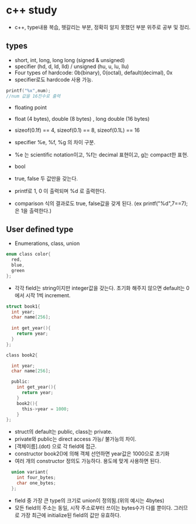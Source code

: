 # c++ study
- c++, type내용 복습, 헷갈리는 부분, 정확히 알지 못했던 부분 위주로 공부 및 정리.
## types
- short, int, long, long long (signed & unsigned)
- specifier (hd, d, ld, lld)  / unsigned (hu, u, lu, llu)
- Four types of hardcode: 0b(binary), 0(octal), default(decimal), 0x 
- specifier로도 hardcode 사용 가능.
~~~c
printf("%x",num);
//num 값을 16진수로 출력
~~~
  
- floating point
- float (4 bytes), double (8 bytes) , long double (16 bytes)
- sizeof(0.1f) == 4, sizeof(0.1) == 8, sizeof(0.1L) == 16
- specifier %e, %f, %g 의 차이 구분. 
- %e 는 scientific notation이고, %f는 decimal 표현이고, g는 compact한 표현.
  
- bool
- true, false 두 값만을 갖는다.
- printf로 1, 0 이 출력되며 %d 로 출력한다.
- comparison 식의 결과로도 true, false값을 갖게 된다. (ex printf("%d",7==7); 은 1을 출력한다.)

## User defined type
- Enumerations, class, union
~~~c
enum class color{
  red,
  blue,
  green
};
~~~
- 각각 field는 string이지만 integer값을 갖는다.  초기화 해주지 않으면 default는 0에서 시작 1씩 increment.

~~~c
struct book1{
  int year;
  char name[256];
  
  int get_year(){
    return year;
  }
};

class book2{

  int year;
  char name[256];

  public:
    int get_year(){
      return year;
    }
    book2(){
      this->year = 1000;
    }
};

~~~

- struct의 default는 public, class는 private. 
- private와 public는 direct access 가능/ 불가능의 차이.
- [객체이름].(dot) 으로 각 field에 접근.
- constructor book2()에 의해 객체 선언하면 year값은 1000으로 초기화
- 여러 개의 constructor 정의도 가능하다. 용도에 맞게 사용하면 된다.
~~~c
  union variant{
    int four_bytes;
    char one_bytes;
  };
~~~

- field 중 가장 큰 type의 크기로 union이 정의됨.(위의 예시는 4bytes)
- 모든 field의 주소는 동일, 시작 주소로부터 쓰이는 bytes수가 다를 뿐이다. 그러므로 가장 최근에 initialize된 field의 값만 유효하다.
